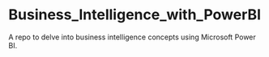 # Business_Intelligence_with_PowerBI
A repo to delve into business intelligence concepts using Microsoft Power BI.
